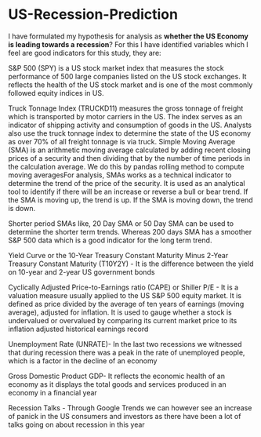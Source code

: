 # US-Recession-Prediction


I have formulated my hypothesis for analysis as **whether the US Economy is leading towards a recession**? For this I have identified variables which I feel are good indicators for this study, they are:

S&P 500 (SPY) is a US stock market index that measures the stock performance of 500 large companies listed on the US stock exchanges. It reflects the health of the US stock market and is one of the most commonly followed equity indices in US.

Truck Tonnage Index (TRUCKD11) measures the gross tonnage of freight which is transported by motor carriers in the US. The index serves as an indicator of shipping activity and consumption of goods in the US. Analysts also use the truck tonnage index to determine the state of the US economy as over 70% of all freight tonnage is via truck.
Simple Moving Average (SMA) is an arithmetic moving average calculated by adding recent closing prices of a security and then dividing that by the number of time periods in the calculation average. We do this by pandas rolling method to compute moving averagesFor analysis, SMAs works as a technical indicator to determine the trend of the price of the security. It is used as an analytical tool to identify if there will be an increase or reverse a bull or bear trend. If the SMA is moving up, the trend is up. If the SMA is moving down, the trend is down.

Shorter period SMAs like, 20 Day SMA or 50 Day SMA can be used to determine the shorter term trends. Whereas 200 days SMA has a smoother S&P 500 data which is a good indicator for the long term trend.

Yield Curve or the 10-Year Treasury Constant Maturity Minus 2-Year Treasury Constant Maturity (T10Y2Y) - It is the difference between the yield on 10-year and 2-year US government bonds

Cyclically Adjusted Price-to-Earnings ratio (CAPE) or Shiller P/E - It is a valuation measure usually applied to the US S&P 500 equity market. It is defined as price divided by the average of ten years of earnings (moving average), adjusted for inflation. It is used to gauge whether a stock is undervalued or overvalued by comparing its current market price to its inflation adjusted historical earnings record

Unemployment Rate (UNRATE)- In the last two recessions we witnessed that during recession there was a peak in the rate of unemployed people, which is a factor in the decline of an economy

Gross Domestic Product GDP- It reflects the economic health of an economy as it displays the total goods and services produced in an economy in a financial year

Recession Talks - Through Google Trends we can however see an increase of panick in the US consumers and investors as there have been a lot of talks going on about recession in this year

